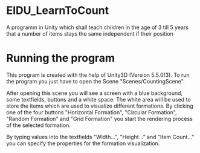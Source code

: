 # EIDU_LearnToCount
A programm in Unity which shall teach children in the age of 3 till 5 years that a number of items stays the same independent if their position

# Running the program
This program is created with the help of Unity3D (Version 5.5.0f3). To run the program you just have to open the Scene  "Scenes/CountingScene".

After opening this scene you will see a screen with a blue background, some textfields, buttons and a white space. The white area will be used to store the items which are used to visualize different formations. By clicking one of the four buttons "Horizontal Formation", "Circular Formation", "Random Formation" and "Grid Formation" you start the rendering process of the selected formation. 

By typing values into the textfields "Width...", "Height..." and "Item Count..." you can specify the properties for the formation visualization.  
